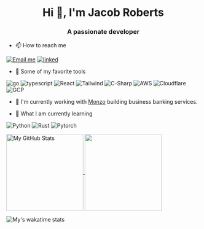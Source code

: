 <!--
**Jacob-Roberts/Jacob-Roberts** is a ✨ _special_ ✨ repository because its `README.md` (this file) appears on your GitHub profile.

Here are some ideas to get you started:

- 🔭 I’m currently working on ...
- 🌱 I’m currently learning ...
- 👯 I’m looking to collaborate on ...
- 🤔 I’m looking for help with ...
- 💬 Ask me about ...
- 📫 How to reach me: ...
- 😄 Pronouns: ...
- ⚡ Fun fact: ...
-->

<h1 align="center">Hi 👋, I'm Jacob Roberts</h1>
<h3 align="center">A passionate developer</h3>

- 📫 How to reach me

[![Email me](https://img.shields.io/badge/Email%20Me-jroberts.g1ql8@simplelogin.com-blue?style=for-the-badge)](mailto:jroberts.g1ql8@simplelogin.com)
[![linked](https://img.shields.io/badge/LinkedIn-0077B5?style=for-the-badge&logo=linkedin&logoColor=white)](https://www.linkedin.com/in/robertsjake)

- 🧰 Some of my favorite tools

![go](https://img.shields.io/badge/Go-00ADD8?style=for-the-badge&logo=go&logoColor=white)
![typescript](https://img.shields.io/badge/TypeScript-007ACC?style=for-the-badge&logo=typescript&logoColor=white)
![React](https://img.shields.io/badge/React-20232A?style=for-the-badge&logo=react&logoColor=61DAFB)
![Tailwind](https://img.shields.io/badge/Tailwind_CSS-38B2AC?style=for-the-badge&logo=tailwind-css&logoColor=white)
![C-Sharp](https://img.shields.io/badge/C%23-239120?style=for-the-badge&logo=c-sharp&logoColor=white)
![AWS](https://img.shields.io/badge/Amazon_AWS-FF9900?style=for-the-badge&logo=amazonaws&logoColor=white)
![Cloudflare](https://img.shields.io/badge/Cloudflare-F38020?style=for-the-badge&logo=Cloudflare&logoColor=white)
![GCP](https://img.shields.io/badge/Google_Cloud-4285F4?style=for-the-badge&logo=google-cloud&logoColor=white)

- 🔭 I'm currently working with [Monzo](https://monzo.com) building business banking services.

- 📖 What I am currently learning

![Python](https://img.shields.io/badge/Python-3776AB?style=for-the-badge&logo=python&logoColor=white)
![Rust](https://img.shields.io/badge/Rust-000000?style=for-the-badge&logo=rust&logoColor=white)
![Pytorch](https://img.shields.io/badge/Pytorch-EE4C2C?style=for-the-badge&logo=pytorch&logoColor=white)

<a href="#">
  <img height=200 align="center" src="https://github-readme-stats-phi-three-43.vercel.app/api?username=Jacob-Roberts" alt="My GitHub Stats" />
</a>
<a href="#">
  <img height=200 align="center" src="https://github-readme-stats-phi-three-43.vercel.app/api/top-langs?username=Jacob-Roberts&layout=compact&langs_count=8&card_width=320" />
</a>

![My's wakatime stats](https://github-readme-stats-phi-three-43.vercel.app/api/wakatime?username=JacobRoberts&langs_count=10)
